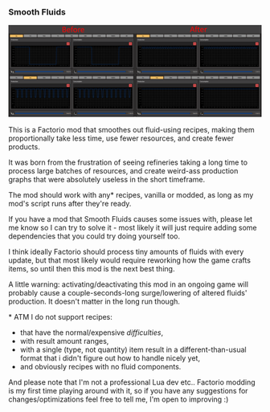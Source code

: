 
### Smooth Fluids

![](screenshots.png)

This is a Factorio mod that smoothes out fluid-using recipes, making them
proportionally take less time, use fewer resources, and create fewer products.

It was born from the frustration of seeing refineries taking a long time to
process large batches of resources, and create weird-ass production graphs that
were absolutely useless in the short timeframe.

The mod should work with any* recipes, vanilla or modded, as long as my mod's
script runs after they're ready.

If you have a mod that Smooth Fluids causes some issues with, please let me know
so I can try to solve it - most likely it will just require adding some
dependencies that you could try doing yourself too.

I think ideally Factorio should process tiny amounts of fluids with every update,
but that most likely would require reworking how the game crafts items, so until
then this mod is the next best thing.

A little warning: activating/deactivating this mod in an ongoing game will
probably cause a couple-seconds-long surge/lowering of altered fluids'
production. It doesn't matter in the long run though.

\* ATM I do not support recipes:
* that have the normal/expensive _difficulties_,
* with result amount ranges,
* with a single (type, not quantity) item result in a different-than-usual
format that i didn't figure out how to handle nicely yet,
* and obviously recipes with no fluid components.

And please note that I'm not a professional Lua dev etc.. Factorio modding is my
first time playing around with it, so if you have any suggestions for
changes/optimizations feel free to tell me, I'm open to improving :)
 